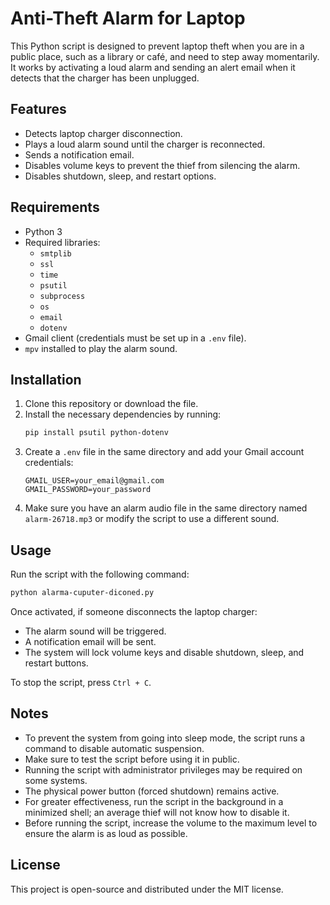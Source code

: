 # Anti-Theft Alarm for Laptop

This Python script is designed to prevent laptop theft when you are in a public place, such as a library or café, and need to step away momentarily. It works by activating a loud alarm and sending an alert email when it detects that the charger has been unplugged.

## Features
- Detects laptop charger disconnection.
- Plays a loud alarm sound until the charger is reconnected.
- Sends a notification email.
- Disables volume keys to prevent the thief from silencing the alarm.
- Disables shutdown, sleep, and restart options.

## Requirements
- Python 3
- Required libraries:
  - `smtplib`
  - `ssl`
  - `time`
  - `psutil`
  - `subprocess`
  - `os`
  - `email`
  - `dotenv`
- Gmail client (credentials must be set up in a `.env` file).
- `mpv` installed to play the alarm sound.

## Installation
1. Clone this repository or download the file.
2. Install the necessary dependencies by running:
   ```bash
   pip install psutil python-dotenv
   ```
3. Create a `.env` file in the same directory and add your Gmail account credentials:
   ```env
   GMAIL_USER=your_email@gmail.com
   GMAIL_PASSWORD=your_password
   ```
4. Make sure you have an alarm audio file in the same directory named `alarm-26718.mp3` or modify the script to use a different sound.

## Usage
Run the script with the following command:
```bash
python alarma-cuputer-diconed.py
```
Once activated, if someone disconnects the laptop charger:
- The alarm sound will be triggered.
- A notification email will be sent.
- The system will lock volume keys and disable shutdown, sleep, and restart buttons.

To stop the script, press `Ctrl + C`.

## Notes
- To prevent the system from going into sleep mode, the script runs a command to disable automatic suspension.
- Make sure to test the script before using it in public.
- Running the script with administrator privileges may be required on some systems.
- The physical power button (forced shutdown) remains active.
- For greater effectiveness, run the script in the background in a minimized shell; an average thief will not know how to disable it.
- Before running the script, increase the volume to the maximum level to ensure the alarm is as loud as possible.

## License
This project is open-source and distributed under the MIT license.

